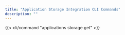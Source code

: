 ```yaml
---
title: "Application Storage Integration CLI Commands"
description: ""
---
```


{{< cli/command "applications storage get" >}}

